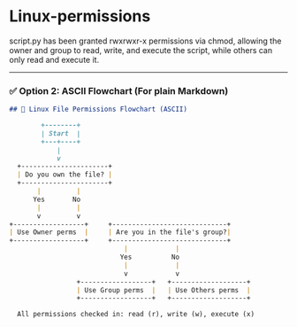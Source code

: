 # Linux-permissions
script.py has been granted rwxrwxr-x permissions via chmod, allowing the owner and group to read, write, and execute the script, while others can only read and execute it.





---

### ✅ **Option 2: ASCII Flowchart** (For plain Markdown)

```markdown
## 🔐 Linux File Permissions Flowchart (ASCII)

        +--------+
        | Start  |
        +---+----+
            |
            v
  +----------------------+
  | Do you own the file? |
  +----------------------+
       |         |
      Yes       No
       |         |
       v         v
+------------------+     +-----------------------------+
| Use Owner perms  |     | Are you in the file's group?|
+------------------+     +-----------------------------+
                             |            |
                            Yes          No
                             |            |
                             v            v
                 +------------------+   +-------------------+
                 | Use Group perms  |   | Use Others perms  |
                 +------------------+   +-------------------+

  All permissions checked in: read (r), write (w), execute (x)
